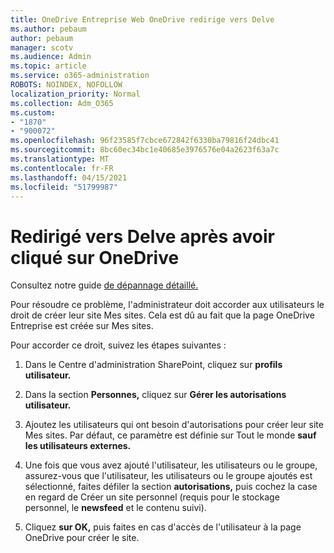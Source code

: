 ```yaml
---
title: OneDrive Entreprise Web OneDrive redirige vers Delve
ms.author: pebaum
author: pebaum
manager: scotv
ms.audience: Admin
ms.topic: article
ms.service: o365-administration
ROBOTS: NOINDEX, NOFOLLOW
localization_priority: Normal
ms.collection: Adm_O365
ms.custom:
- "1870"
- "900072"
ms.openlocfilehash: 96f23585f7cbce672842f6330ba79816f24dbc41
ms.sourcegitcommit: 8bc60ec34bc1e40685e3976576e04a2623f63a7c
ms.translationtype: MT
ms.contentlocale: fr-FR
ms.lasthandoff: 04/15/2021
ms.locfileid: "51799987"
---
```

# <a name="redirected-to-delve-after-you-click-onedrive"></a>Redirigé vers Delve après avoir cliqué sur OneDrive

Consultez notre guide [de dépannage détaillé.](https://docs.microsoft.com/sharepoint/support/sites/troubleshooting-guide-for-sites-stopped-at-provisioning)

Pour résoudre ce problème, l'administrateur doit accorder aux utilisateurs le droit de créer leur site Mes sites. Cela est dû au fait que la page OneDrive Entreprise est créée sur Mes sites.

Pour accorder ce droit, suivez les étapes suivantes :

1. Dans le Centre d'administration SharePoint, cliquez sur **profils utilisateur.**

2. Dans la section **Personnes,** cliquez sur **Gérer les autorisations utilisateur.**

3. Ajoutez les utilisateurs qui ont besoin d'autorisations pour créer leur site Mes sites. Par défaut, ce paramètre est définie sur Tout le monde **sauf les utilisateurs externes.**

4. Une fois que vous avez ajouté l'utilisateur, les utilisateurs ou le groupe, assurez-vous que l'utilisateur, les utilisateurs ou le groupe ajoutés est sélectionné, faites défiler la section **autorisations,** puis cochez la case en regard de Créer un site personnel (requis pour le stockage personnel, le **newsfeed** et le contenu suivi).

5. Cliquez **sur OK,** puis faites en cas d'accès de l'utilisateur à la page OneDrive pour créer le site.
